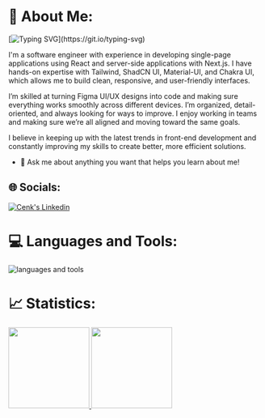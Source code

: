 # 💫 About Me:

[![Typing SVG](https://readme-typing-svg.herokuapp.com?color=%fff&size=22&vCenter=true&lines=Hello+There!+;I'm+Cenk+Şengünlü...;)](https://git.io/typing-svg)

I'm a software engineer with experience in developing single-page applications using React and server-side applications with Next.js. I have hands-on expertise with Tailwind, ShadCN UI, Material-UI, and Chakra UI, which allows me to build clean, responsive, and user-friendly interfaces.

I’m skilled at turning Figma UI/UX designs into code and making sure everything works smoothly across different devices. I’m organized, detail-oriented, and always looking for ways to improve. I enjoy working in teams and making sure we’re all aligned and moving toward the same goals.

I believe in keeping up with the latest trends in front-end development and constantly improving my skills to create better, more efficient solutions.

- 💬 Ask me about anything you want that helps you learn about me!

## 🌐 Socials:

<a href="https://www.linkedin.com/in/cenk-şengünlü-b58517210/" target="_blank" rel="nofollow"><img alt="Cenk's Linkedin" src="https://img.shields.io/badge/LinkedIn-0077B5?style=for-the-badge&logo=linkedin&logoColor=white" /></a>


# 💻 Languages and Tools:
<img src="https://skillicons.dev/icons?i=html,css,tailwind,js,ts,react,nextjs,angular,redux,vite" alt="languages and tools">

# 📈 Statistics:

<div >
<a href="https://github.com/cenkSengunlu">
<img height="160em" src="https://github-readme-stats.vercel.app/api?username=cenkSengunlu&theme=midnight-purple&show_icons=true&include_all_commits=true&hide_border=false&count_private=true" />
</a>
<a href="https://github.com/cenkSengunlu">
<img height="160em" src="https://github-readme-stats.vercel.app/api/top-langs/?username=cenkSengunlu&layout=compact&hide_border=false&theme=midnight-purple&count_private=true" />
</a>


